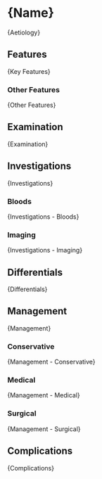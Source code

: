 # {Name}
{Aetiology}

## Features
{Key Features}

### Other Features
{Other Features}

## Examination
{Examination}

## Investigations
{Investigations}

### Bloods
{Investigations - Bloods}

### Imaging
{Investigations - Imaging}

## Differentials
{Differentials}

## Management
{Management}

### Conservative
{Management - Conservative}

### Medical
{Management - Medical}

### Surgical
{Management - Surgical}

## Complications
{Complications}

